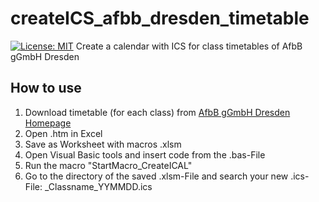 # createICS_afbb_dresden_timetable
[![License: MIT](https://img.shields.io/badge/License-MIT-yellow.svg)](https://opensource.org/licenses/MIT) 
Create a calendar with ICS for class timetables of AfbB gGmbH Dresden

## How to use
1. Download timetable (for each class) from [AfbB gGmbH Dresden Homepage](https://www.afbb.de/de/dresden/intern_dresden.html)
2. Open .htm in Excel
3. Save as Worksheet with macros .xlsm
4. Open Visual Basic tools and insert code from the .bas-File
5. Run the macro "StartMacro_CreateICAL"
6. Go to the directory of the saved .xlsm-File and search your new .ics-File: _Classname_YYMMDD.ics
